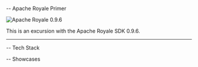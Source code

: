 -- Apache Royale Primer

![Apache Royale 0.9.6](https://github.com/christopherstock/ApacheRoyalePrimer/raw/master/_ASSETS/readme/logo_adobeRelease-0.9.6.png)

This is an excursion with the Apache Royale SDK 0.9.6.

---

-- Tech Stack



-- Showcases

